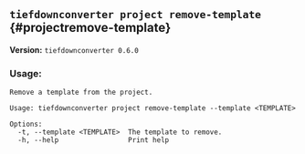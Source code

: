 ## `tiefdownconverter project remove-template` {#projectremove-template}

**Version:** `tiefdownconverter 0.6.0`

### Usage:
```
Remove a template from the project.

Usage: tiefdownconverter project remove-template --template <TEMPLATE>

Options:
  -t, --template <TEMPLATE>  The template to remove.
  -h, --help                 Print help
```

